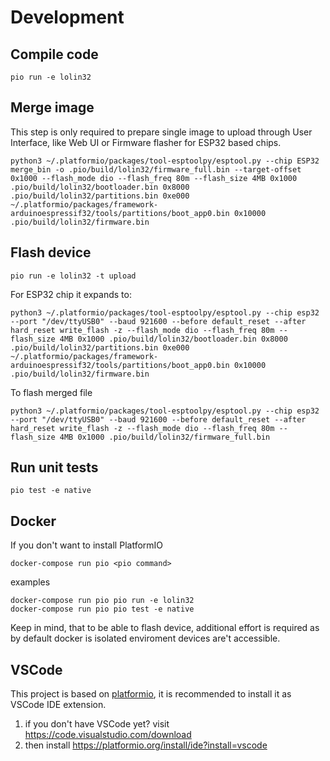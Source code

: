 # Development

## Compile code

```
pio run -e lolin32
```

## Merge image

This step is only required to prepare single image to upload through User Interface, like Web UI or Firmware flasher for ESP32 based chips.
```
python3 ~/.platformio/packages/tool-esptoolpy/esptool.py --chip ESP32 merge_bin -o .pio/build/lolin32/firmware_full.bin --target-offset 0x1000 --flash_mode dio --flash_freq 80m --flash_size 4MB 0x1000 .pio/build/lolin32/bootloader.bin 0x8000 .pio/build/lolin32/partitions.bin 0xe000 ~/.platformio/packages/framework-arduinoespressif32/tools/partitions/boot_app0.bin 0x10000 .pio/build/lolin32/firmware.bin
```

## Flash device

```
pio run -e lolin32 -t upload
```

For ESP32 chip it expands to:
```
python3 ~/.platformio/packages/tool-esptoolpy/esptool.py --chip esp32 --port "/dev/ttyUSB0" --baud 921600 --before default_reset --after hard_reset write_flash -z --flash_mode dio --flash_freq 80m --flash_size 4MB 0x1000 .pio/build/lolin32/bootloader.bin 0x8000 .pio/build/lolin32/partitions.bin 0xe000 ~/.platformio/packages/framework-arduinoespressif32/tools/partitions/boot_app0.bin 0x10000 .pio/build/lolin32/firmware.bin
```

To flash merged file 

```
python3 ~/.platformio/packages/tool-esptoolpy/esptool.py --chip esp32 --port "/dev/ttyUSB0" --baud 921600 --before default_reset --after hard_reset write_flash -z --flash_mode dio --flash_freq 80m --flash_size 4MB 0x1000 .pio/build/lolin32/firmware_full.bin
```

## Run unit tests

```
pio test -e native
```

## Docker

If you don't want to install PlatformIO

```
docker-compose run pio <pio command>
```

examples

```
docker-compose run pio pio run -e lolin32
docker-compose run pio pio test -e native
```
Keep in mind, that to be able to flash device, additional effort is required as by default docker is isolated enviroment devices are't accessible.

## VSCode

This project is based on [platformio](https://platformio.org/), it is recommended to install it as VSCode IDE extension.

1. if you don't have VSCode yet? visit https://code.visualstudio.com/download
2. then install https://platformio.org/install/ide?install=vscode
